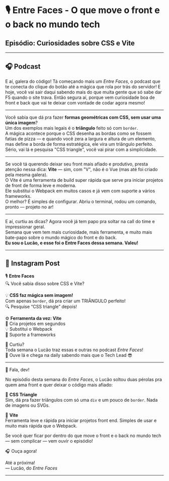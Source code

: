 # 🎙️ Entre Faces - O que move o front e o back no mundo tech

## Episódio: Curiosidades sobre CSS e Vite

---

## 🎧 Podcast



E aí, galera do código! Tá começando mais um *Entre Faces*, o podcast que te conecta do clique do botão até a mágica que rola por trás do servidor! E hoje, você vai sair daqui sabendo mais do que muita gente que só sabe dar F5 quando o site trava. Então segura aí, porque vem curiosidade boa de front e back que vai te deixar com vontade de codar agora mesmo!

---



Você sabia que dá pra fazer **formas geométricas com CSS, sem usar uma única imagem**?  
Um dos exemplos mais legais é o **triângulo** feito só com `border`.  
A mágica acontece porque o CSS desenha as bordas como se fossem fatias de pizza — e quando você zera a largura e altura de um elemento, mas define a borda de forma estratégica, ele vira um triângulo perfeito.  
Sério, vai lá e pesquisa "CSS triangle", você vai pirar com a simplicidade.

---


Se você tá querendo deixar seu front mais afiado e produtivo, presta atenção nessa dica: **Vite** — sim, com "V", não é o Vue (mas até foi criado pela mesma galera).  
O Vite é uma ferramenta de build super rápida que serve pra iniciar projetos de front de forma leve e moderna.  
Ele substitui o Webpack em muitos casos e já vem com suporte a vários frameworks.  
O melhor? É simples de configurar. Abriu o terminal, rodou um comando, pronto — projeto no ar!

---



E aí, curtiu as dicas? Agora você já tem papo pra soltar na call do time e impressionar geral.  
Semana que vem tem mais curiosidade, mais ferramenta, e muito mais bate-papo sobre o mundo mágico do front e do back.  
**Eu sou o Lucão, e esse foi o Entre Faces dessa semana. Valeu!**

---

## 📱 Instagram Post 

  
🎙️ **Entre Faces**  
🔍 Você sabia disso sobre CSS e Vite?

  
💡 **CSS faz mágica sem imagem!**  
Com apenas `border`, dá pra criar um TRIÂNGULO perfeito!  
🔍 Pesquise “CSS triangle” depois!

  
⚙️ **Ferramenta da vez: Vite**  
🚀 Cria projetos em segundos  
💡 Substitui o Webpack  
🔧 Suporte a frameworks

  
🧠 Curtiu?  
Toda semana o Lucão traz essas e outras no podcast *Entre Faces*!  
📲 Ouve lá e chega na daily sabendo mais que o Tech Lead 😎

---

👋 Fala, dev!

No episódio desta semana do *Entre Faces*, o Lucão soltou duas pérolas pra quem ama front e quer deixar o código mais afiado:

🔸 **CSS Triangle**  
Sim, dá pra fazer triângulos com só uma `div` e um pouco de `border`. Nada de imagens ou SVGs.

🔹 **Vite**  
Ferramenta leve e rápida pra iniciar projetos front end. Simples de usar e muito mais rápida que o Webpack.

Se você quer ficar por dentro do que move o front e o back no mundo tech — sem complicar — vem ouvir o episódio!

🎧 Ouça agora!

Até a próxima!  
— Lucão, do *Entre Faces*

---

